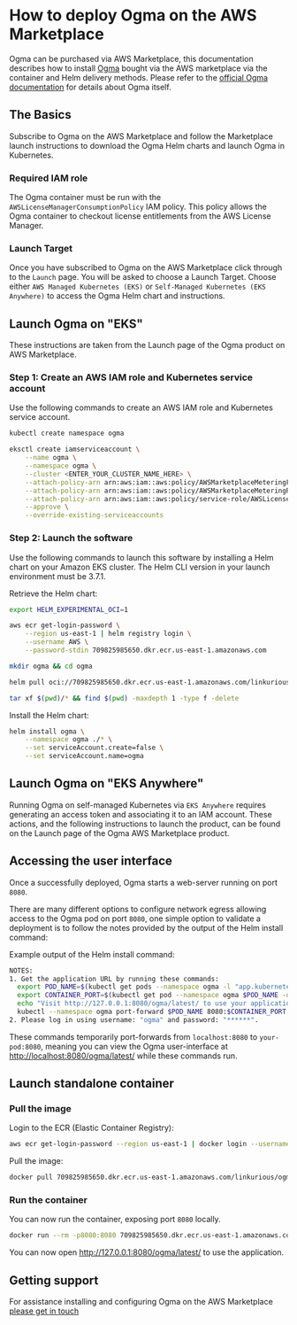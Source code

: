 # How to deploy Ogma on the AWS Marketplace

Ogma can be purchased via AWS Marketplace, this documentation describes how to install [Ogma](https://doc.linkurio.us/ogma/latest/) 
bought via the AWS marketplace via the container and Helm delivery methods.
Please refer to the [official Ogma documentation](https://doc.linkurious.com/ogma/latest/) for details about Ogma itself.

## The Basics

Subscribe to Ogma on the AWS Marketplace and follow the Marketplace launch instructions to download the Ogma Helm charts and launch Ogma in Kubernetes.

### Required IAM role

The Ogma container must be run with the `AWSLicenseManagerConsumptionPolicy` IAM policy.
This policy allows the Ogma container to checkout license entitlements from the AWS License Manager.

### Launch Target

Once you have subscribed to Ogma on the AWS Marketplace click through to the `Launch` page. You will be asked to choose a Launch Target.
Choose either `AWS Managed Kubernetes (EKS)` or `Self-Managed Kubernetes (EKS Anywhere)` to access the Ogma Helm chart and instructions.

## Launch Ogma on "EKS"

These instructions are taken from the Launch page of the Ogma product on AWS Marketplace.

### Step 1: Create an AWS IAM role and Kubernetes service account

Use the following commands to create an AWS IAM role and Kubernetes service account.

```sh
kubectl create namespace ogma
```

```sh
eksctl create iamserviceaccount \
    --name ogma \
    --namespace ogma \
    --cluster <ENTER_YOUR_CLUSTER_NAME_HERE> \
    --attach-policy-arn arn:aws:iam::aws:policy/AWSMarketplaceMeteringFullAccess \
    --attach-policy-arn arn:aws:iam::aws:policy/AWSMarketplaceMeteringRegisterUsage \
    --attach-policy-arn arn:aws:iam::aws:policy/service-role/AWSLicenseManagerConsumptionPolicy \
    --approve \
    --override-existing-serviceaccounts
```

### Step 2: Launch the software

Use the following commands to launch this software by installing a Helm chart on your Amazon EKS cluster.
The Helm CLI version in your launch environment must be 3.7.1.

Retrieve the Helm chart:

```sh
export HELM_EXPERIMENTAL_OCI=1

aws ecr get-login-password \
    --region us-east-1 | helm registry login \
    --username AWS \
    --password-stdin 709825985650.dkr.ecr.us-east-1.amazonaws.com

mkdir ogma && cd ogma

helm pull oci://709825985650.dkr.ecr.us-east-1.amazonaws.com/linkurious/ogma --version 0.2.3

tar xf $(pwd)/* && find $(pwd) -maxdepth 1 -type f -delete
```

Install the Helm chart:

```sh
helm install ogma \
    --namespace ogma ./* \
    --set serviceAccount.create=false \
    --set serviceAccount.name=ogma
```

## Launch Ogma on "EKS Anywhere"

Running Ogma on self-managed Kubernetes via `EKS Anywhere` requires generating an access token and associating it to an IAM account.
These actions, and the following instructions to launch the product, can be found on the Launch page of the Ogma AWS Marketplace product.

## Accessing the user interface

Once a successfully deployed, Ogma starts a web-server running on port `8080`.

There are many different options to configure network egress allowing access to the Ogma pod on port `8080`, one simple option to validate a deployment is to follow the notes provided by the output of the Helm install command:

Example output of the Helm install command:

```sh
NOTES:
1. Get the application URL by running these commands:
  export POD_NAME=$(kubectl get pods --namespace ogma -l "app.kubernetes.io/name=ogma,app.kubernetes.io/instance=ogma" -o jsonpath="{.items[0].metadata.name}")
  export CONTAINER_PORT=$(kubectl get pod --namespace ogma $POD_NAME -o jsonpath="{.spec.containers[0].ports[0].containerPort}")
  echo "Visit http://127.0.0.1:8080/ogma/latest/ to use your application"
  kubectl --namespace ogma port-forward $POD_NAME 8080:$CONTAINER_PORT
2. Please log in using username: "ogma" and password: "******".
```

These commands temporarily port-forwards from `localhost:8080` to `your-pod:8080`, meaning you can view the Ogma user-interface at <http://localhost:8080/ogma/latest/> while these commands run.

## Launch standalone container

### Pull the image

Login to the ECR (Elastic Container Registry):

```sh
aws ecr get-login-password --region us-east-1 | docker login --username AWS --password-stdin 709825985650.dkr.ecr.us-east-1.amazonaws.com
```

Pull the image:

```sh
docker pull 709825985650.dkr.ecr.us-east-1.amazonaws.com/linkurious/ogma-container:5.0.8-rc2
```

### Run the container

You can now run the container, exposing port `8080` locally.

```sh
docker run --rm -p8080:8080 709825985650.dkr.ecr.us-east-1.amazonaws.com/linkurious/ogma-container:5.0.8-rc2
```

You can now open <http://127.0.0.1:8080/ogma/latest/> to use the application.

## Getting support

For assistance installing and configuring Ogma on the AWS Marketplace [please get in touch](https://doc.linkurious.com/ogma/latest/contact.html)
